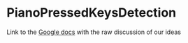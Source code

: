 # PianoPressedKeysDetection
Link to the [Google docs](https://docs.google.com/document/d/1feF4ccT7vdFtKw7OuJex0GS3QpIQq3dwpXOVX01vnfY/edit?tab=t.0) with the raw discussion of our ideas
